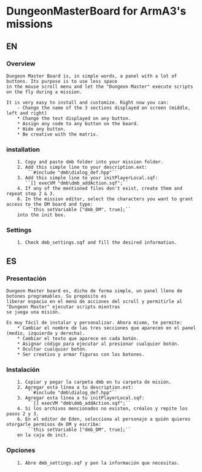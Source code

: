 # DungeonMasterBoard for ArmA3's missions

## EN

### Overview

    Dungeon Master Board is, in simple words, a panel with a lot of buttons. Its purpose is to use less space
    in the mouse scroll menu and let the "Dungeon Master" execute scripts on the fly during a mission.

    It is very easy to install and customize. Right now you can:
        - Change the name of the 3 sections displayed on screen (middle, left and right)
        * Change the text displayed on any button.
        * Assign any code to any button on the board.
        * Hide any button.
        * Be creative with the matrix.

### installation

        1. Copy and paste dmb folder into your mission folder.
        2. Add this simple line to your description.ext:
            ``#include "dmb\dialog_def.hpp"``
        3. Add this simple line to your initPlayerLocal.sqf:
           ``[] execVM "dmb\dmb_addAction.sqf";``
        4. If any of the mentioned files don't exist, create them and repeat step 2 & 3.
        6. In the mission editor, select the characters you want to grant access to the DM board and type:
            ``this setVariable ["dmb_DM", true];``
        into the init box.

### Settings

        1. Check dmb_settings.sqf and fill the desired information.

## ES

### Presentación

    Dungeon Master board es, dicho de forma simple, un panel lleno de botones programables. Su propósito es  
    liberar espacio en el menú de acciones del scroll y permitirle al "Dungeon Master" ejecutar scripts mientras
    se juega una misión.

    Es muy fácil de instalar y personalizar. Ahora mismo, te permite:
        * Cambiar el nombre de las tres secciones que aparecen en el panel (medio, izquierda y derecha).
        * Cambiar el texto que aparece en cada botón.
        * Asignar código para ejecutar al presionar cualquier botón.
        * Ocultar cualquier botón.
        * Ser creativo y armar figuras con los botones.

### Instalación

        1. Copiar y pegar la carpeta dmb en tu carpeta de misión.
        2. Agregar esta línea a tu description.ext:
            ``#include "dmb\dialog_def.hpp"``
        3. Agregar esta línea a tu initPlayerLocal.sqf:
            ``[] execVM "dmb\dmb_addAction.sqf";``
        4. Si los archivos mencionados no existen, créalos y repite los pasos 2 y 3.
        6. En el editor de Eden, selecciona al personaje a quién quieres otorgarle permisos de DM y escribe:
            ``this setVariable ["dmb_DM", true];``
        en la caja de init.

### Opciones

        1. Abre dmb_settings.sqf y pon la información que necesitas.
